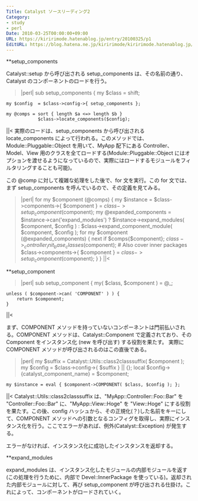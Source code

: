 ```yaml
---
Title: Catalyst ソースリーディング2
Category:
- study
- perl
Date: 2010-03-25T00:00:00+09:00
URL: https://kiririmode.hatenablog.jp/entry/20100325/p1
EditURL: https://blog.hatena.ne.jp/kiririmode/kiririmode.hatenablog.jp/atom/entry/8454420450078212012
---
```


**setup_components

Catalyst::setup から呼び出される setup_components は、その名前の通り、Catalyst のコンポーネントのロードを行う。
>|perl|
sub setup_components {
    my $class = shift;

    my $config  = $class->config->{ setup_components };

    my @comps = sort { length $a <=> length $b }
                $class->locate_components($config);
||<
実際のロードは、setup_components から呼び出される locate_components によって行われる。このメソッドでは、Module::Pluggable::Object を用いて、MyApp 配下にある Controller、Model、View 用のクラスを全てロードする(Module::Pluggable::Object にはオプションを渡せるようになっているので、実際にはロードするモジュールをフィルタリングすることも可能)。

この @comp に対して複雑な処理をした後で、for 文を実行。この for 文では、まず setup_components を呼んでいるので、その定義を見てみる。
>|perl|
    for my $component (@comps) {
        my $instance = $class->components->{ $component } = $class->setup_component($component);
        my @expanded_components = $instance->can('expand_modules')
            ? $instance->expand_modules( $component, $config )
            : $class->expand_component_module( $component, $config );
        for my $component (@expanded_components) {
            next if $comps{$component};
            $class->_controller_init_base_classes($component); # Also cover inner packages
            $class->components->{ $component } = $class->setup_component($component);
        }
    }
||<

**setup_component

>|perl|
sub setup_component {
    my( $class, $component ) = @_;

    unless ( $component->can( 'COMPONENT' ) ) {
        return $component;
    }
||<

まず、COMPONENT メソッドを持っていないコンポーネントは門前払いされる。COMPONENT メソッドは、Catalyst::Component で定義されており、その Component をインスタンス化 (new を呼び出す) する役割を果たす。
実際に COMPONENT メソッドが呼び出されるのはこの直後である。
>|perl|
    my $suffix = Catalyst::Utils::class2classsuffix( $component );
    my $config = $class->config->{ $suffix } || {};
    local $config->{catalyst_component_name} = $component;

    my $instance = eval { $component->COMPONENT( $class, $config ); };
||<
Catalyst::Utils::class2classsuffix は、"MyApp::Controller::Foo::Bar" を "Controller::Foo::Bar" に、"MyApp::View::Hoge" を "View::Hoge" にする役割を果たす。この後、config ハッシュから、その正規化(？)した名前をキーにして、COMPONENT メソッドへの引数となるコンフィグを取得し、実際にインスタンス化を行う。ここでエラーがあれば、例外(Catalyst::Exception) が発生する。

エラーがなければ、インスタンス化に成功したインスタンスを返却する。

**expand_modules

expand_modules は、インスタンス化したモジュールの内部モジュールを返す(この処理を行うために、内部で Devel::InnerPackage を使っている)。返却された内部モジュールに対して、再び setup_component が呼び出される仕掛け。これによって、コンポーネントがロードされていく。
